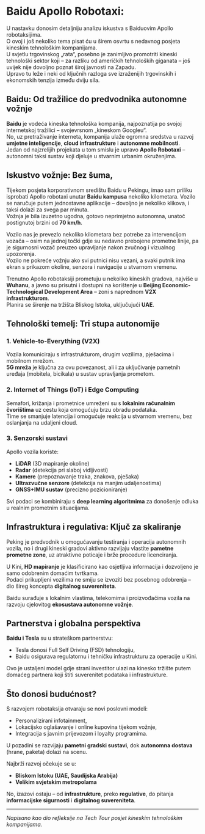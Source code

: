 # Baidu Apollo Robotaxi: 

U nastavku donosim detaljniju analizu iskustva s Baiduovim Apollo robotaksijima.  
O ovoj i još nekoliko tema pisat ću u širem osvrtu s nedavnog posjeta kineskim tehnološkim kompanijama.  
U svjetlu trgovinskog „rata“, posebno je zanimljivo promotriti kineski tehnološki sektor koji – za razliku od američkih tehnoloških giganata – još uvijek nije dovoljno poznat široj javnosti na Zapadu.  
Upravo tu leže i neki od ključnih razloga sve izraženijih trgovinskih i ekonomskih tenzija između dviju sila.

## Baidu: Od tražilice do predvodnika autonomne vožnje

**Baidu** je vodeća kineska tehnološka kompanija, najpoznatija po svojoj internetskoj tražilici – svojevrsnom „kineskom Googleu“.  
No, uz pretraživanje interneta, kompanija ulaže ogromna sredstva u razvoj **umjetne inteligencije**, **cloud infrastrukture** i **autonomne mobilnosti**.  
Jedan od najzrelijih projekata u tom smislu je upravo **Apollo Robotaxi** – autonomni taksi sustav koji djeluje u stvarnim urbanim okruženjima.

## Iskustvo vožnje: Bez šuma, 

Tijekom posjeta korporativnom središtu Baidu u Pekingu, imao sam priliku isprobati Apollo robotaxi unutar **Baidu kampusa** nekoliko kilometara.
Vozilo se naručuje putem jednostavne aplikacije – dovoljno je nekoliko klikova, i taksi dolazi za svega par minuta.  
Vožnja je bila izuzetno ugodna, gotovo neprimjetno autonomna, unatoč postignutoj brzini od **70 km/h**.

Vozilo nas je prevezlo nekoliko kilometara bez potrebe za intervencijom vozača – osim na jednoj točki gdje su nedavno prebojene prometne linije, pa je sigurnosni vozač preuzeo upravljanje nakon zvučnog i vizualnog upozorenja.  
Vozilo ne pokreće vožnju ako svi putnici nisu vezani, a svaki putnik ima ekran s prikazom okoline, senzora i navigacije u stvarnom vremenu.

Trenutno Apollo robotaksiji prometuju u nekoliko kineskih gradova, najviše u **Wuhanu**, a javno su prisutni i dostupni na korištenje u **Beijing Economic-Technological Development Area** – zoni s naprednom **V2X infrastrukturom**.  
Planira se širenje na tržišta Bliskog Istoka, uključujući **UAE**.

## Tehnološki temelj: Tri stupa autonomije

### 1. Vehicle-to-Everything (V2X)

Vozila komuniciraju s infrastrukturom, drugim vozilima, pješacima i mobilnom mrežom.  
**5G mreža** je ključna za ovu povezanost, ali i za uključivanje pametnih uređaja (mobitela, bicikala) u sustav upravljanja prometom.

### 2. Internet of Things (IoT) i Edge Computing

Semafori, križanja i prometnice umreženi su s **lokalnim računalnim čvorištima** uz cestu koja omogućuju brzu obradu podataka.  
Time se smanjuje latencija i omogućuje reakcija u stvarnom vremenu, bez oslanjanja na udaljeni cloud.

### 3. Senzorski sustavi

Apollo vozila koriste:
- **LiDAR** (3D mapiranje okoline)
- **Radar** (detekcija pri slaboj vidljivosti)
- **Kamere** (prepoznavanje traka, znakova, pješaka)
- **Ultrazvučne senzore** (detekcija na manjim udaljenostima)
- **GNSS+IMU sustav** (precizno pozicioniranje)

Svi podaci se kombiniraju s **deep learning algoritmima** za donošenje odluka u realnim prometnim situacijama.

## Infrastruktura i regulativa: Ključ za skaliranje

Peking je predvodnik u omogućavanju testiranja i operacija autonomnih vozila, no i drugi kineski gradovi aktivno razvijaju vlastite **pametne prometne zone**, uz atraktivne poticaje i brže procedure licenciranja.

U Kini, **HD mapiranje** je klasificirano kao osjetljiva informacija i dozvoljeno je samo odobrenim domaćim tvrtkama.  
Podaci prikupljeni vozilima ne smiju se izvoziti bez posebnog odobrenja – dio šireg koncepta **digitalnog suvereniteta**.

Baidu surađuje s lokalnim vlastima, telekomima i proizvođačima vozila na razvoju cjelovitog **ekosustava autonomne vožnje**.

## Partnerstva i globalna perspektiva

**Baidu i Tesla** su u strateškom partnerstvu:
- Tesla donosi Full Self Driving (FSD) tehnologiju,
- Baidu osigurava regulatornu i tehničku infrastrukturu za operacije u Kini.

Ovo je ustaljeni model gdje strani investitor ulazi na kinesko tržište putem domaćeg partnera koji štiti suverenitet podataka i infrastrukture.

## Što donosi budućnost?

S razvojem robotaksija otvaraju se novi poslovni modeli:
- Personalizirani infotainment,
- Lokacijsko oglašavanje i online kupovina tijekom vožnje,
- Integracija s javnim prijevozom i loyalty programima.

U pozadini se razvijaju **pametni gradski sustavi**, dok **autonomna dostava** (hrane, paketa) dolazi na scenu.

Najbrži razvoj očekuje se u:
- **Bliskom Istoku (UAE, Saudijska Arabija)**
- **Velikim svjetskim metropolama**

No, izazovi ostaju – od **infrastrukture**, preko **regulative**, do pitanja **informacijske sigurnosti** i **digitalnog suvereniteta**.

---

*Napisano kao dio refleksije na Tech Tour posjet kineskim tehnološkim kompanijama.*
